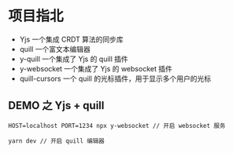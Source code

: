 # 项目指北

- Yjs 一个集成 CRDT 算法的同步库
- quill 一个富文本编辑器
- y-quill 一个集成了 Yjs 的 quill 插件
- y-websocket 一个集成了 Yjs 的 websocket 插件
- quill-cursors 一个 quill 的光标插件，用于显示多个用户的光标


## DEMO 之 Yjs + quill

```shell
HOST=localhost PORT=1234 npx y-websocket // 开启 websocket 服务

yarn dev // 开启 quill 编辑器
```